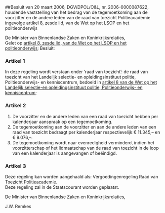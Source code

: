 <meta http-equiv='Content-Type' content='text/html; charset=utf-8' />

##Besluit van 20 maart 2006, DGV/DPOL/O&L, nr. 2006-0000087622, houdende vaststelling van het bedrag van de tegemoetkoming aan de voorzitter en de andere leden van de raad van toezicht Politieacademie ingevolge artikel 8, zesde lid, van de Wet op het LSOP en het politieonderwijs

De Minister van Binnenlandse Zaken en Koninkrijksrelaties,  
Gelet op [artikel 8, zesde lid, van de Wet op het LSOP en het politieonderwijs](../../../../../../../wet/wet/op/het/lsop/en/het/politieonderwijs/BWBR0014623/README.md);
Besluit:    

### Artikel  1  

In deze regeling wordt verstaan onder ‘raad van toezicht’: de raad van toezicht van het Landelijk selectie- en opleidingsinstituut politie, Politieonderwijs- en kenniscentrum, bedoeld in [artikel 8 van de Wet op het Landelijk selectie-en opleidingsinstituut politie, Politieonderwijs- en kenniscentrum](../../../../../../../wet/wet/op/het/lsop/en/het/politieonderwijs/BWBR0014623/README.md);  

### Artikel  2  

1.  De voorzitter en de andere leden van een raad van toezicht hebben per kalenderjaar aanspraak op een tegemoetkoming.   
2.  De tegemoetkoming aan de voorzitter en aan de andere leden van een raad van toezicht bedraagt per kalenderjaar respectievelijk € 11.345,– en € 9.076,–.   
3.  De tegemoetkoming wordt naar evenredigheid verminderd, indien het voorzitterschap of het lidmaatschap van de raad van toezicht in de loop van een kalenderjaar is aangevangen of beëindigd.   

### Artikel  3  

Deze regeling kan worden aangehaald als: Vergoedingenregeling Raad van Toezicht Politieacademie.  
Deze regeling zal in de Staatscourant worden geplaatst.  

De 
Minister van Binnenlandse Zaken en Koninkrijksrelaties, 

J.W. Remkes     
